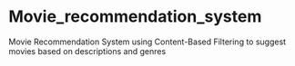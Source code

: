 # Movie_recommendation_system
Movie Recommendation System using Content-Based Filtering to suggest movies based on descriptions and genres
